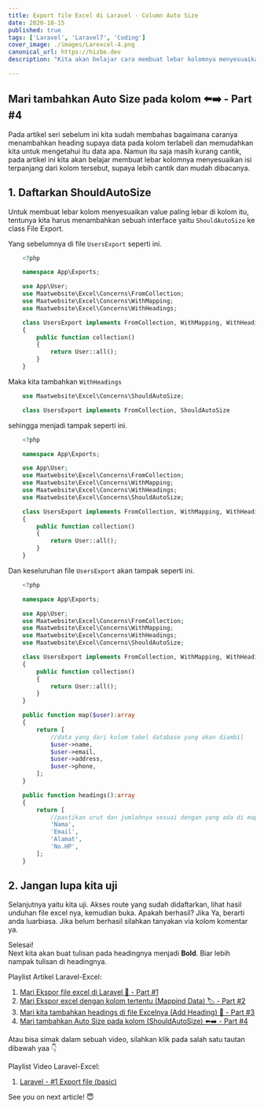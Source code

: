 ```yaml
---
title: Export file Excel di Laravel - Column Auto Size
date: 2020-10-15
published: true
tags: ['Laravel', 'Laravel7', 'Coding']
cover_image: ./images/Larexcel-4.png
canonical_url: https://hizbe.dev
description: "Kita akan belajar cara membuat lebar kolomnya menyesuaikan value yang paling panjang, biar kelihatan semua valuenya. Kan capek kalo harus geser-geser buat ngelebarin manual, apalagi kolomnya lebih dari 20."

---
```


<i class="fa fa-quote-left fa-3x fa-pull-left" aria-hidden="true"></i>
<h2>Mari tambahkan Auto Size pada kolom ⬅️➡️ - Part #4</h2>

Pada artikel seri sebelum ini kita sudah membahas bagaimana caranya menambahkan heading supaya data pada kolom terlabeli dan memudahkan kita untuk mengetahui itu data apa. Namun itu saja masih kurang cantik, pada artikel ini kita akan belajar membuat lebar kolomnya menyesuaikan isi terpanjang dari kolom tersebut, supaya lebih cantik dan mudah dibacanya. 

## 1.  Daftarkan ShouldAutoSize

Untuk membuat lebar kolom menyesuaikan value paling lebar di kolom itu, tentunya kita harus menambahkan sebuah interface yaitu `ShouldAutoSize` ke class File Export.

Yang sebelumnya di file `UsersExport` seperti ini.
```php
    <?php

    namespace App\Exports;

    use App\User;
    use Maatwebsite\Excel\Concerns\FromCollection;
    use Maatwebsite\Excel\Concerns\WithMapping;
    use Maatwebsite\Excel\Concerns\WithHeadings;

    class UsersExport implements FromCollection, WithMapping, WithHeadings
    {
        public function collection()
        {
            return User::all();
        }
    }
```

Maka kita tambahkan `WithHeadings`
```php
    use Maatwebsite\Excel\Concerns\ShouldAutoSize;

    class UsersExport implements FromCollection, ShouldAutoSize
```

sehingga menjadi tampak seperti ini.
```php
    <?php

    namespace App\Exports;

    use App\User;
    use Maatwebsite\Excel\Concerns\FromCollection;
    use Maatwebsite\Excel\Concerns\WithMapping;
    use Maatwebsite\Excel\Concerns\WithHeadings;
    use Maatwebsite\Excel\Concerns\ShouldAutoSize;

    class UsersExport implements FromCollection, WithMapping, WithHeadings, ShouldAutoSize
    {
        public function collection()
        {
            return User::all();
        }
    }
```

Dan keseluruhan file `UsersExport` akan tampak seperti ini.
```php
    <?php

    namespace App\Exports;

    use App\User;
    use Maatwebsite\Excel\Concerns\FromCollection;
    use Maatwebsite\Excel\Concerns\WithMapping;
    use Maatwebsite\Excel\Concerns\WithHeadings;
    use Maatwebsite\Excel\Concerns\ShouldAutoSize;

    class UsersExport implements FromCollection, WithMapping, WithHeadings, ShouldAutoSize
    {
        public function collection()
        {
            return User::all();
        }
    }

    public function map($user):array
    {
        return [
            //data yang dari kolom tabel database yang akan diambil
            $user->name,
            $user->email,
            $user->address,
            $user->phone,
        ];
    }

    public function headings():array
    {
        return [
            //pastikan urut dan jumlahnya sesuai dengan yang ada di mapping-data atau table di database
            'Nama',
            'Email',
            'Alamat',
            'No.HP',
        ];
    }
```

## 2. Jangan lupa kita uji

Selanjutnya yaitu kita uji. Akses route yang sudah didaftarkan, lihat hasil unduhan file excel nya, kemudian buka. Apakah berhasil? Jika Ya, berarti anda luarbiasa. Jika belum berhasil silahkan tanyakan via kolom komentar ya.

Selesai!<br>
Next kita akan buat tulisan pada headingnya menjadi **Bold**. Biar lebih nampak tulisan di headingnya.

Playlist Artikel Laravel-Excel:

1.  [Mari Ekspor file excel di Laravel 📁 - Part #1](https://hizbe.dev/export-file-excel-di-laravel/)
2.  [Mari Ekspor excel dengan kolom tertentu (Mappind Data) 🏷️ - Part #2](https://hizbe.dev/export-file-excel-di-laravel-mapping-data/)
3.  [Mari kita tambahkan headings di file Excelnya (Add Heading) 🧱 - Part #3](https://hizbe.dev/export-file-excel-di-laravel-add-heading/)
4.  [Mari tambahkan Auto Size pada kolom (ShouldAutoSize) ⬅️➡️ - Part #4](https://hizbe.dev/export-file-excel-di-laravel-column-auto-size/)


Atau bisa simak dalam sebuah video, silahkan klik pada salah satu tautan dibawah yaa 👇

Playlist Video Laravel-Excel:

1.  [Laravel - #1 Export file (basic)](https://youtu.be/usVc9IgHpk4)

See you on next article! 😇